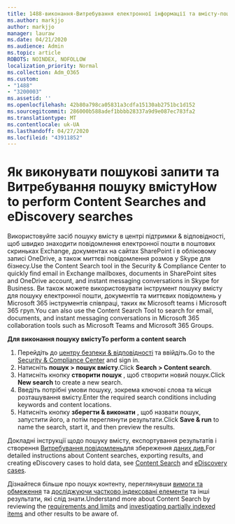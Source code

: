 ```yaml
---
title: 1488-виконання-Витребування електронної інформації та вмісту-пошук
ms.author: markjjo
author: markjjo
manager: lauraw
ms.date: 04/21/2020
ms.audience: Admin
ms.topic: article
ROBOTS: NOINDEX, NOFOLLOW
localization_priority: Normal
ms.collection: Adm_O365
ms.custom:
- "1488"
- "3200003"
ms.assetid: ''
ms.openlocfilehash: 42b80a798ca05831a3cdfa15130ab2751bc1d152
ms.sourcegitcommit: 286000b588adef1bbbb28337a9d9e087ec783fa2
ms.translationtype: MT
ms.contentlocale: uk-UA
ms.lasthandoff: 04/27/2020
ms.locfileid: "43911852"
---
```

# <a name="how-to-perform-content-searches-and-ediscovery-searches"></a><span data-ttu-id="78f36-102">Як виконувати пошукові запити та Витребування пошуку вмісту</span><span class="sxs-lookup"><span data-stu-id="78f36-102">How to perform Content Searches and eDiscovery searches</span></span>

<span data-ttu-id="78f36-103">Використовуйте засіб пошуку вмісту в центрі підтримки & відповідності, щоб швидко знаходити повідомлення електронної пошти в поштових скриньках Exchange, документах на сайтах SharePoint і в обліковому записі OneDrive, а також миттєві повідомлення розмов у Skype для бізнесу.</span><span class="sxs-lookup"><span data-stu-id="78f36-103">Use the Content Search tool in the Security & Compliance Center to quickly find email in Exchange mailboxes, documents in SharePoint sites and OneDrive account, and instant messaging conversations in Skype for Business.</span></span> <span data-ttu-id="78f36-104">Ви також можете використовувати інструмент пошуку вмісту для пошуку електронної пошти, документів та миттєвих повідомлень у Microsoft 365 інструментів співпраці, таких як Microsoft teams і Microsoft 365 груп.</span><span class="sxs-lookup"><span data-stu-id="78f36-104">You can also use the Content Search Tool to search for email, documents, and instant messaging conversations in Microsoft 365 collaboration tools such as Microsoft Teams and Microsoft 365 Groups.</span></span>

<span data-ttu-id="78f36-105">**Для виконання пошуку вмісту**</span><span class="sxs-lookup"><span data-stu-id="78f36-105">**To perform a content search**</span></span>

1. <span data-ttu-id="78f36-106">Перейдіть до [центру безпеки & відповідності](https://protection.office.com) та ввійдіть.</span><span class="sxs-lookup"><span data-stu-id="78f36-106">Go to the [Security & Compliance Center](https://protection.office.com) and sign in.</span></span>
2. <span data-ttu-id="78f36-107">Натисніть **пошук > пошук вмісту**.</span><span class="sxs-lookup"><span data-stu-id="78f36-107">Click **Search > Content search**.</span></span>
3. <span data-ttu-id="78f36-108">Натисніть кнопку **створити пошук** , щоб створити новий пошук.</span><span class="sxs-lookup"><span data-stu-id="78f36-108">Click **New search** to create a new search.</span></span>
4. <span data-ttu-id="78f36-109">Введіть потрібні умови пошуку, зокрема ключові слова та місця розташування вмісту.</span><span class="sxs-lookup"><span data-stu-id="78f36-109">Enter the required search conditions including keywords and content locations.</span></span>  
5. <span data-ttu-id="78f36-110">Натисніть кнопку **зберегти & виконати** , щоб назвати пошук, запустити його, а потім переглянути результати.</span><span class="sxs-lookup"><span data-stu-id="78f36-110">Click **Save & run** to name the search, start it, and then preview the results.</span></span>

<span data-ttu-id="78f36-111">Докладні інструкції щодо пошуку вмісту, експортування результатів і створення [Витребування повідомлень](https://docs.microsoft.com/office365/securitycompliance/ediscovery-cases)для збереження [даних див.](https://docs.microsoft.com/office365/securitycompliance/content-search)</span><span class="sxs-lookup"><span data-stu-id="78f36-111">For detailed instructions about Content searches, exporting results, and creating eDiscovery cases to hold data, see [Content Search](https://docs.microsoft.com/office365/securitycompliance/content-search) and [eDiscovery cases](https://docs.microsoft.com/office365/securitycompliance/ediscovery-cases).</span></span>

<span data-ttu-id="78f36-112">Дізнайтеся більше про пошук контенту, переглянувши [вимоги та обмеження](https://docs.microsoft.com/office365/securitycompliance/limits-for-content-search) та [досліджуючи частково індексовані елементи](https://docs.microsoft.com/office365/securitycompliance/investigating-partially-indexed-items-in-ediscovery) та інші результати, які слід знати.</span><span class="sxs-lookup"><span data-stu-id="78f36-112">Understand more about Content Search by reviewing the [requirements and limits](https://docs.microsoft.com/office365/securitycompliance/limits-for-content-search) and  [investigating partially indexed items](https://docs.microsoft.com/office365/securitycompliance/investigating-partially-indexed-items-in-ediscovery) and other results to be aware of.</span></span>